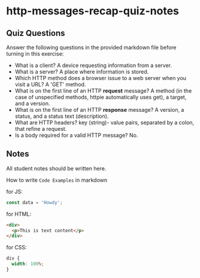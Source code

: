 # http-messages-recap-quiz-notes

## Quiz Questions

Answer the following questions in the provided markdown file before turning in this exercise:

- What is a client?
  A device requesting information from a server.
- What is a server?
  A place where information is stored.
- Which HTTP method does a browser issue to a web server when you visit a URL?
  A 'GET' method.
- What is on the first line of an HTTP **request** message?
  A method (in the case of unspecified methods, httpie automatically uses get), a target, and a version.
- What is on the first line of an HTTP **response** message?
  A version, a status, and a status text (description).
- What are HTTP headers?
  key (string)- value pairs, separated by a colon, that refine a request.
- Is a body required for a valid HTTP message?
  No.

## Notes

All student notes should be written here.

How to write `Code Examples` in markdown

for JS:

```javascript
const data = 'Howdy';
```

for HTML:

```html
<div>
  <p>This is text content</p>
</div>
```

for CSS:

```css
div {
  width: 100%;
}
```
